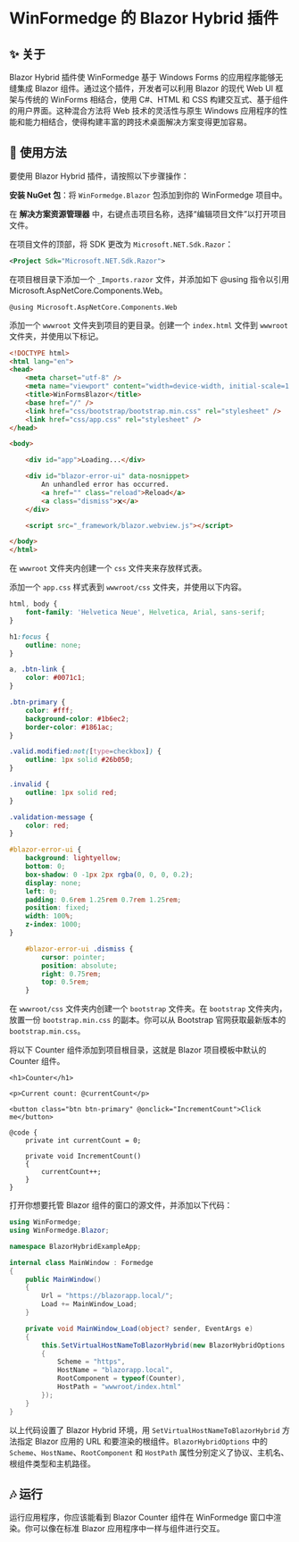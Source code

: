 ﻿# WinFormedge 的 Blazor Hybrid 插件


## ✨ 关于

Blazor Hybrid 插件使 WinFormedge 基于 Windows Forms 的应用程序能够无缝集成 Blazor 组件。通过这个插件，开发者可以利用 Blazor 的现代 Web UI 框架与传统的 WinForms 相结合，使用 C#、HTML 和 CSS 构建交互式、基于组件的用户界面。这种混合方法将 Web 技术的灵活性与原生 Windows 应用程序的性能和能力相结合，使得构建丰富的跨技术桌面解决方案变得更加容易。

## 📖 使用方法

要使用 Blazor Hybrid 插件，请按照以下步骤操作：

**安装 NuGet 包**：将 `WinFormedge.Blazor` 包添加到你的 WinFormedge 项目中。

在 **解决方案资源管理器** 中，右键点击项目名称，选择“编辑项目文件”以打开项目文件。

在项目文件的顶部，将 SDK 更改为 `Microsoft.NET.Sdk.Razor`：

```xml
<Project Sdk="Microsoft.NET.Sdk.Razor">
```


在项目根目录下添加一个 `_Imports.razor` 文件，并添加如下 @using 指令以引用 Microsoft.AspNetCore.Components.Web。

```razor
@using Microsoft.AspNetCore.Components.Web
```

添加一个 `wwwroot` 文件夹到项目的更目录。创建一个 `index.html` 文件到 `wwwroot` 文件夹，并使用以下标记。

```html
<!DOCTYPE html>
<html lang="en">
<head>
    <meta charset="utf-8" />
    <meta name="viewport" content="width=device-width, initial-scale=1.0" />
    <title>WinFormsBlazor</title>
    <base href="/" />
    <link href="css/bootstrap/bootstrap.min.css" rel="stylesheet" />
    <link href="css/app.css" rel="stylesheet" />
</head>

<body>

    <div id="app">Loading...</div>

    <div id="blazor-error-ui" data-nosnippet>
        An unhandled error has occurred.
        <a href="" class="reload">Reload</a>
        <a class="dismiss">🗙</a>
    </div>

    <script src="_framework/blazor.webview.js"></script>

</body>
</html>
```

在 `wwwroot` 文件夹内创建一个 `css` 文件夹来存放样式表。

添加一个 `app.css` 样式表到 `wwwroot/css` 文件夹，并使用以下内容。

```css
html, body {
    font-family: 'Helvetica Neue', Helvetica, Arial, sans-serif;
}

h1:focus {
    outline: none;
}

a, .btn-link {
    color: #0071c1;
}

.btn-primary {
    color: #fff;
    background-color: #1b6ec2;
    border-color: #1861ac;
}

.valid.modified:not([type=checkbox]) {
    outline: 1px solid #26b050;
}

.invalid {
    outline: 1px solid red;
}

.validation-message {
    color: red;
}

#blazor-error-ui {
    background: lightyellow;
    bottom: 0;
    box-shadow: 0 -1px 2px rgba(0, 0, 0, 0.2);
    display: none;
    left: 0;
    padding: 0.6rem 1.25rem 0.7rem 1.25rem;
    position: fixed;
    width: 100%;
    z-index: 1000;
}

    #blazor-error-ui .dismiss {
        cursor: pointer;
        position: absolute;
        right: 0.75rem;
        top: 0.5rem;
    }
```


在 `wwwroot/css` 文件夹内创建一个 `bootstrap` 文件夹。在 `bootstrap` 文件夹内，放置一份 `bootstrap.min.css` 的副本。你可以从 Bootstrap 官网获取最新版本的 `bootstrap.min.css`。

将以下 Counter 组件添加到项目根目录，这就是 Blazor 项目模板中默认的 Counter 组件。


```razor
<h1>Counter</h1>

<p>Current count: @currentCount</p>

<button class="btn btn-primary" @onclick="IncrementCount">Click me</button>

@code {
    private int currentCount = 0;

    private void IncrementCount()
    {
        currentCount++;
    }
}
```

打开你想要托管 Blazor 组件的窗口的源文件，并添加以下代码：

```csharp
using WinFormedge;
using WinFormedge.Blazor;

namespace BlazorHybridExampleApp;

internal class MainWindow : Formedge
{
    public MainWindow()
    {
        Url = "https://blazorapp.local/";
        Load += MainWindow_Load;
    }

    private void MainWindow_Load(object? sender, EventArgs e)
    {
        this.SetVirtualHostNameToBlazorHybrid(new BlazorHybridOptions
        {
            Scheme = "https",
            HostName = "blazorapp.local",
            RootComponent = typeof(Counter),
            HostPath = "wwwroot/index.html"
        });
    }
}
```

以上代码设置了 Blazor Hybrid 环境，用 `SetVirtualHostNameToBlazorHybrid` 方法指定 Blazor 应用的 URL 和要渲染的根组件。`BlazorHybridOptions` 中的 `Scheme`、`HostName`、`RootComponent` 和 `HostPath` 属性分别定义了协议、主机名、根组件类型和主机路径。

## 🎶 运行

运行应用程序，你应该能看到 Blazor Counter 组件在 WinFormedge 窗口中渲染。你可以像在标准 Blazor 应用程序中一样与组件进行交互。

